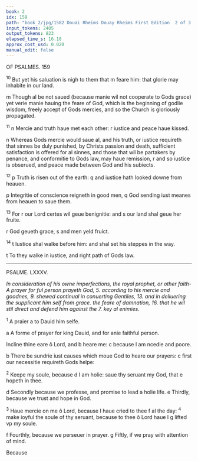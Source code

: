 ```yaml
---
book: 2
idx: 159
path: "book_2/jpg/1582 Douai Rheims Douay Rheims First Edition  2 of 3 1610 Old Testament.pdf-159.jpg"
input_tokens: 2405
output_tokens: 823
elapsed_time_s: 16.18
approx_cost_usd: 0.020
manual_edit: false
---
```

OF PSALMES. 159

<sup>10</sup> But yet his saluation is nigh to them that m feare him: that glorie may inhabite in our land.

<aside>m Though al be not saued (because manie wil not cooperate to Gods grace) yet verie manie hauing the feare of God, which is the beginning of godlie wisdom, freely accept of Gods mercies, and so the Church is gloriously propagated.</aside>

<sup>11</sup> n Mercie and truth haue met each other: r iustice and peace haue kissed.

<aside>n Whereas Gods mercie would saue al, and his truth, or iustice requireth that sinnes be duly punished, by Christs passion and death, sufficient satisfaction is offered for al sinnes, and those that wil be partakers by penance, and conformitie to Gods law, may haue remission, r and so iustice is obserued, and peace made between God and his subiects.</aside>

<sup>12</sup> p Truth is risen out of the earth: q and iustice hath looked downe from heauen.

<aside>p Integritie of conscience reigneth in good men, q God sending iust meanes from heauen to saue them.</aside>

<sup>13</sup> For r our Lord certes wil geue benignitie: and s our land shal geue her fruite.

<aside>r God geueth grace, s and men yeld fruict.</aside>

<sup>14</sup> t Iustice shal walke before him: and shal set his steppes in the way.

<aside>t To they walke in iustice, and right path of Gods law.</aside>

---

PSALME. LXXXV.

*In consideration of his owne imperfections, the royal prophet, or other faith- A prayer for ful person prayeth God, 5. according to his mercie and goodnes, 9. shewed continual in conuerting Gentiles, 13. and in deliuering the supplicant him self from grace. the feare of damnation, 16. that he wil stil direct and defend him against the 7. key al enimies.*

<sup>1</sup> A praier a to Dauid him selfe.

<aside>a A forme of prayer for king Dauid, and for anie faithful person.</aside>

Incline thine eare ô Lord, and b heare me: c because I am ncedie and poore.

<aside>b There be sundrie iust causes which moue God to heare our prayers: c first our necessitie requireth Gods helpe:</aside>

<sup>2</sup> Keepe my soule, because d I am holie: saue thy seruant my God, that e hopeth in thee.

<aside>d Secondly because we professe, and promise to lead a holie life. e Thirdly, because we trust and hope in God.</aside>

<sup>3</sup> Haue mercie on me ô Lord, because I haue cried to thee f al the day: <sup>4</sup> make ioyful the soule of thy seruant, because to thee ô Lord haue I g lifted vp my soule.

<aside>f Fourthly, because we perseuer in prayer. g Fiftly, if we pray with attention of mind.</aside>

Because